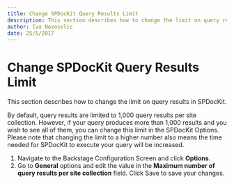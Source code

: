 ```yaml
---
title: Change SPDocKit Query Results Limit
description: This section describes how to change the limit on query results in SPDocKit.
author: Iva Novoselic
date: 25/5/2017
---
```


# Change SPDocKit Query Results Limit

This section describes how to change the limit on query results in SPDocKit.

By default, query results are limited to 1,000 query results per site collection. However, if your query produces more than 1,000 results and you wish to see all of them, you can change this limit in the SPDocKit Options. Please note that changing the limit to a higher number also means the time needed for SPDocKit to execute your query will be increased.

1. Navigate to the Backstage Configuration Screen and click **Options**.
2. Go to **General** options and edit the value in the **Maximum number of query results per site collection** field. Click Save to save your changes.

